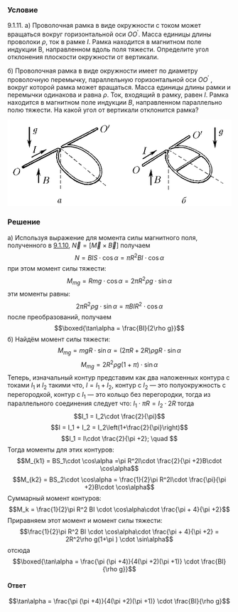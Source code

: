 ###  Условие 

$9.1.11.$ а) Проволочная рамка в виде окружности с током может вращаться вокруг горизонтальной оси $OO^\prime$. Масса единицы длины проволоки $\rho$, ток в рамке $I$. Рамка находится в магнитном поле индукции B, направленном вдоль поля тяжести. Определите угол отклонения плоскости окружности от вертикали. 

б) Проволочная рамка в виде окружности имеет по диаметру проволочную перемычку, параллельную горизонтальной оси $OO^\prime$ , вокруг которой рамка может вращаться. Масса единицы длины рамки и перемычки одинакова и равна $\rho$. Ток, входящий в рамку, равен $I$. Рамка находится в магнитном поле индукции $B$, направленном параллельно полю тяжести. На какой угол от вертикали отклонится рамка? 

![ К задаче $9.1.11$ |996x383, 64%](../../img/9.1.11/statement.png)

### Решение

а) Используя выражение для момента силы магнитного поля, полученного в [9.1.10](../9.1.10), $\vec{N} = [\vec{M} \times \vec{B}]$ получаем $$N = BIS\cdot \cos\alpha = \pi R^2BI \cdot \cos\alpha$$ при этом момент силы тяжести: $$M_{mg} = Rmg\cdot \cos\alpha = 2\pi R^2\rho g\cdot \sin\alpha$$ эти моменты равны: $$2\pi R^2\rho g \cdot \sin\alpha = \pi BI R^2 \cdot \cos\alpha$$ после преобразований, получаем $$\boxed{\tan\alpha = \frac{BI}{2\rho g}}$$ б) Найдём момент силы тяжести: $$M_{mg} = mgR\cdot \sin\alpha = (2\pi R + 2R)\rho gR \cdot \sin\alpha$$ $$M_{mg} = 2R^2\rho g(1+\pi ) \cdot \sin\alpha$$ Теперь, изначальный контур представим как два наложенных контура с токами $I_1$ и $I_2$ такими что, $I = I_1 + I_2$, контур с $I_2$ — это полуокружность с перегородкой, контур с $I_1$ — это кольцо без перегородки, тогда из параллельного соединения следует что: $I_1\cdot \pi R = I_2 \cdot 2R$ тогда $$I_1 = I_2\cdot \frac{2}{\pi}$$ $$I = I_1 + I_2 = I_2\left(1+\frac{2}{\pi}\right)$$ $$I_1 = I\cdot \frac{2}{\pi +2}; \quad $$ Тогда моменты для этих контуров: $$M_{k1} = BS_1\cdot \cos\alpha =\pi R^2I\cdot \frac{2}{\pi +2}B\cdot \cos\alpha$$ $$M_{k2} = BS_2\cdot \cos\alpha = \frac{1}{2}\pi R^2I\cdot \frac{\pi}{\pi +2}B\cdot \cos\alpha$$ Суммарный момент контуров: $$M_k = \frac{1}{2}\pi R^2 BI \cdot \cos\alpha\cdot \frac{\pi + 4}{\pi +2}$$ Приравняем этот момент и момент силы тяжести: $$\frac{1}{2}\pi R^2 BI \cdot \cos\alpha\cdot \frac{\pi + 4}{\pi +2} = 2R^2\rho g(1+\pi ) \cdot \sin\alpha$$ отсюда $$\boxed{\tan\alpha = \frac{\pi (\pi +4)}{4(\pi +2)(\pi +1)} \cdot \frac{BI}{\rho g}}$$ 

#### Ответ

$$\tan\alpha = \frac{\pi (\pi +4)}{4(\pi +2)(\pi +1)} \cdot \frac{BI}{\rho g}$$ 
